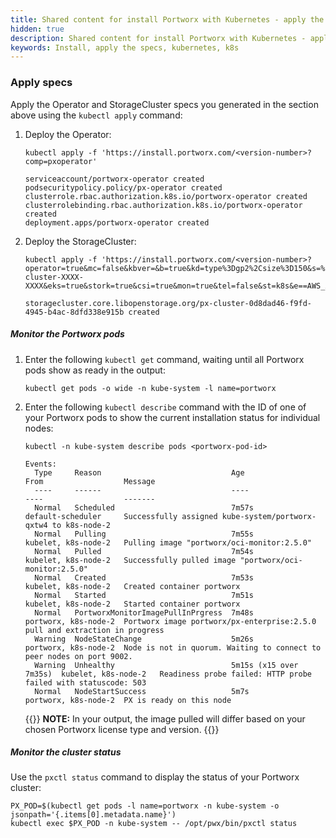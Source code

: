 ```yaml
---
title: Shared content for install Portworx with Kubernetes - apply the specs
hidden: true
description: Shared content for install Portworx with Kubernetes - apply the specs
keywords: Install, apply the specs, kubernetes, k8s
---
```


### Apply specs

Apply the Operator and StorageCluster specs you generated in the section above using the `kubectl apply` command:

1. Deploy the Operator:

    ```
    kubectl apply -f 'https://install.portworx.com/<version-number>?comp=pxoperator'
    ```
    ```output
    serviceaccount/portworx-operator created
    podsecuritypolicy.policy/px-operator created
    clusterrole.rbac.authorization.k8s.io/portworx-operator created
    clusterrolebinding.rbac.authorization.k8s.io/portworx-operator created
    deployment.apps/portworx-operator created
    ```

2. Deploy the StorageCluster:

    ```
    kubectl apply -f 'https://install.portworx.com/<version-number>?operator=true&mc=false&kbver=&b=true&kd=type%3Dgp2%2Csize%3D150&s=%22type%3Dgp2%2Csize%3D150%22&c=px-cluster-XXXX-XXXX&eks=true&stork=true&csi=true&mon=true&tel=false&st=k8s&e==AWS_ACCESS_KEY_ID%3XXXX%2CAWS_SECRET_ACCESS_KEY%3XXXX&promop=true'
    ```
    ```output
    storagecluster.core.libopenstorage.org/px-cluster-0d8dad46-f9fd-4945-b4ac-8dfd338e915b created
    ```

#####  Monitor the Portworx pods

1. Enter the following `kubectl get` command, waiting until all Portworx pods show as ready in the output:

    ```text
    kubectl get pods -o wide -n kube-system -l name=portworx
    ```

2. Enter the following `kubectl describe` command with the ID of one of your Portworx pods to show the current installation status for individual nodes:

     ```text
     kubectl -n kube-system describe pods <portworx-pod-id>
     ```
     ```output
     Events:
       Type     Reason                             Age                     From                  Message
       ----     ------                             ----                    ----                  -------
       Normal   Scheduled                          7m57s                   default-scheduler     Successfully assigned kube-system/portworx-qxtw4 to k8s-node-2
       Normal   Pulling                            7m55s                   kubelet, k8s-node-2   Pulling image "portworx/oci-monitor:2.5.0"
       Normal   Pulled                             7m54s                   kubelet, k8s-node-2   Successfully pulled image "portworx/oci-monitor:2.5.0"
       Normal   Created                            7m53s                   kubelet, k8s-node-2   Created container portworx
       Normal   Started                            7m51s                   kubelet, k8s-node-2   Started container portworx
       Normal   PortworxMonitorImagePullInPrgress  7m48s                   portworx, k8s-node-2  Portworx image portworx/px-enterprise:2.5.0 pull and extraction in progress
       Warning  NodeStateChange                    5m26s                   portworx, k8s-node-2  Node is not in quorum. Waiting to connect to peer nodes on port 9002.
       Warning  Unhealthy                          5m15s (x15 over 7m35s)  kubelet, k8s-node-2   Readiness probe failed: HTTP probe failed with statuscode: 503
       Normal   NodeStartSuccess                   5m7s                    portworx, k8s-node-2  PX is ready on this node
     ```

     {{<info>}}
**NOTE:** In your output, the image pulled will differ based on your chosen Portworx license type and version.
     {{</info>}}

#####  Monitor the cluster status

Use the `pxctl status` command to display the status of your Portworx cluster:

```text
PX_POD=$(kubectl get pods -l name=portworx -n kube-system -o jsonpath='{.items[0].metadata.name}')
kubectl exec $PX_POD -n kube-system -- /opt/pwx/bin/pxctl status
```
